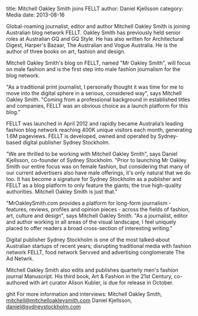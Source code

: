 title: Mitchell Oakley Smith joins FELLT
author: Daniel Kjellsson
category: Media
date: 2013-08-16

Global-roaming journalist, editor and author Mitchell Oakley Smith is joining Australian blog network FELLT. Oakley Smith has previously held senior roles at Australian GQ and GQ Style. He has also written for Architectural Digest, Harper's Bazaar, The Australian and Vogue Australia. He is the author of three books on art, fashion and design.Mitchell Oakley Smith's blog on FELLT, named "Mr Oakley Smith", will focus on male fashion and is the first step into male fashion journalism for the blog network."As a traditional print journalist, I personally thought it was time for me to move into the digital sphere in a serious, considered way", says Mitchell Oakley Smith. "Coming from a professional background in established titles and companies, FELLT was an obvious choice as a launch platform for this blog."FELLT was launched in April 2012 and rapidly became Australia’s leading fashion blog network reaching 400K unique visitors each month, generating 1.6M pageviews. FELLT is developed, owned and operated by Sydney‐based digital publisher Sydney Stockholm."We are thrilled to be working with Mitchell Oakley Smith", says Daniel Kjellsson, co-founder of Sydney Stockholm. "Prior to launching Mr Oakley Smith our entire focus was on female fashion, but considering that many of our current advertisers also have male offerings, it's only natural that we do too. It has become a signature for Sydney Stockholm as a publisher and FELLT as a blog platform to only feature the giants; the true high-quality authorities. Mitchell Oakley Smith is just that.""MrOakleySmith.com provides a platform for long-form journalism - features, reviews, profiles and opinion pieces - across the fields of fashion, art, culture and design", says Mitchell Oakley Smith. "As a journalist, editor and author working in all areas of the visual landscape, I feel uniquely placed to offer readers a broad cross-section of interesting writing."Digital publisher Sydney Stockholm is one of the most talked‐about Australian start­ups of recent years; disrupting traditional media with fashion network FELLT, food network Servved and advertising conglomerate The Ad Netwrk.Mitchell Oakley Smith also edits and publishes quarterly men's fashion journal Manuscript. His third book, Art & Fashion in the 21st Century, co-authored with art curator Alison Kubler, is due for release in October.
ghit For more information and interviews:Mitchell Oakley Smith, mitchell@mitchelloakleysmith.comDaniel Kjellsson, daniel@sydneystockholm.com